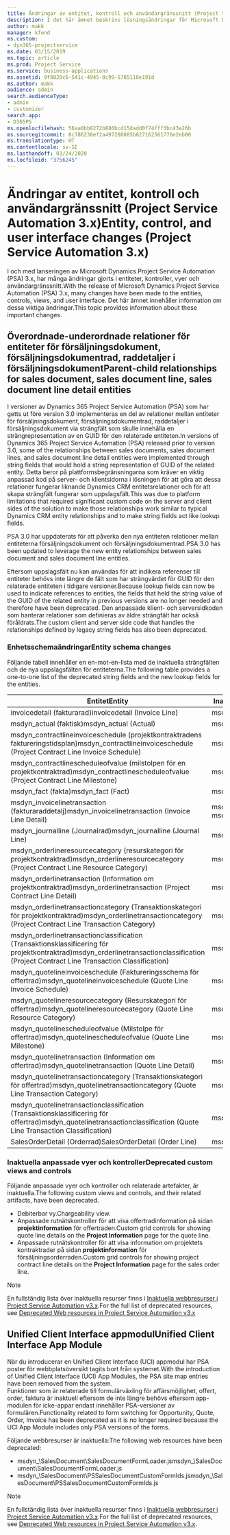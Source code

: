 ```yaml
---
title: Ändringar av entitet, kontroll och användargränssnitt (Project Service Automation 3.x)
description: I det här ämnet beskrivs lösningsändringar för Microsoft Dynamics Project Service Automation 3.x.
author: makk
manager: kfend
ms.custom:
- dyn365-projectservice
ms.date: 03/15/2019
ms.topic: article
ms.prod: Project Service
ms.service: business-applications
ms.assetid: 9f8828c6-541c-4945-8c99-5785118e191d
ms.author: makk
audience: admin
search.audienceType:
- admin
- customizer
search.app:
- D365PS
ms.openlocfilehash: 56aa0bb8272b886bcd15dadd0f74fff3bc43e26b
ms.sourcegitcommit: 8c786230ef2a497280885b827162561776e2eb00
ms.translationtype: HT
ms.contentlocale: sv-SE
ms.lasthandoff: 03/24/2020
ms.locfileid: "3756245"
---
```

# <a name="entity-control-and-user-interface-changes-project-service-automation-3x"></a><span data-ttu-id="c303d-103">Ändringar av entitet, kontroll och användargränssnitt (Project Service Automation 3.x)</span><span class="sxs-lookup"><span data-stu-id="c303d-103">Entity, control, and user interface changes (Project Service Automation 3.x)</span></span>
<span data-ttu-id="c303d-104">I och med lanseringen av Microsoft Dynamics Project Service Automation (PSA) 3.x, har många ändringar gjorts i entiteter, kontroller, vyer och användargränssnitt.</span><span class="sxs-lookup"><span data-stu-id="c303d-104">With the release of Microsoft Dynamics Project Service Automation (PSA) 3.x, many changes have been made to the entities, controls, views, and user interface.</span></span> <span data-ttu-id="c303d-105">Det här ämnet innehåller information om dessa viktiga ändringar.</span><span class="sxs-lookup"><span data-stu-id="c303d-105">This topic provides information about these important changes.</span></span>

## <a name="parent-child-relationships-for-sales-document-sales-document-line-sales-document-line-detail-entities"></a><span data-ttu-id="c303d-106">Överordnade-underordnade relationer för entiteter för försäljningsdokument, försäljningsdokumentrad, raddetaljer i försäljningsdokument</span><span class="sxs-lookup"><span data-stu-id="c303d-106">Parent-child relationships for sales document, sales document line, sales document line detail entities</span></span>
<span data-ttu-id="c303d-107">I versioner av Dynamics 365 Project Service Automation (PSA) som har getts ut före version 3.0 implementeras en del av relationer mellan entiteter för försäljningsdokument, försäljningsdokumentrad, raddetaljer i försäljningsdokument via strängfält som skulle innehålla en strängrepresentation av en GUID för den relaterade entiteten.</span><span class="sxs-lookup"><span data-stu-id="c303d-107">In versions of Dynamics 365 Project Service Automation (PSA) released prior to version 3.0, some of the relationships between sales documents, sales document lines, and sales document line detail entities were implemented through string fields that would hold a string representation of GUID of the related entity.</span></span> <span data-ttu-id="c303d-108">Detta beror på plattformsbegränsningarna som kräver en viktig anpassad kod på server- och klientsidorna i lösningen för att göra att dessa relationer fungerar liknande Dynamics CRM entitetsrelationer och för att skapa strängfält fungerar som uppslagsfält.</span><span class="sxs-lookup"><span data-stu-id="c303d-108">This was due to platform limitations that required significant custom code on the server and client sides of the solution to make those relationships work similar to typical Dynamics CRM entity relationships and to make string fields act like lookup fields.</span></span>

<span data-ttu-id="c303d-109">PSA 3.0 har uppdaterats för att påverka den nya entiteten relationer mellan entiteterna försäljningsdokument och försäljningsdokumentrad.</span><span class="sxs-lookup"><span data-stu-id="c303d-109">PSA 3.0 has been updated to leverage the new entity relationships between sales document and sales document line entities.</span></span>

<span data-ttu-id="c303d-110">Eftersom uppslagsfält nu kan användas för att indikera referenser till entiteter behövs inte längre de fält som har strängvärdet för GUID för den relaterade entiteten i tidigare versioner.</span><span class="sxs-lookup"><span data-stu-id="c303d-110">Because lookup fields can now be used to indicate references to entities, the fields that held the string value of the GUID of the related entity in previous versions are no longer needed and therefore have been deprecated.</span></span> <span data-ttu-id="c303d-111">Den anpassade klient- och serversidkoden som hanterar relationer som definieras av äldre strängfält har också föråldrats.</span><span class="sxs-lookup"><span data-stu-id="c303d-111">The custom client and server side code that handles the relationships defined by legacy string fields has also been deprecated.</span></span>

### <a name="entity-schema-changes"></a><span data-ttu-id="c303d-112">Enhetsschemaändringar</span><span class="sxs-lookup"><span data-stu-id="c303d-112">Entity schema changes</span></span>
<span data-ttu-id="c303d-113">Följande tabell innehåller en en-mot-en-lista med de inaktuella strängfälten och de nya uppslagsfälten för entiteterna.</span><span class="sxs-lookup"><span data-stu-id="c303d-113">The following table provides a one-to-one list of the deprecated string fields and the new lookup fields for the entities.</span></span> 

 <span data-ttu-id="c303d-114">Entitet</span><span class="sxs-lookup"><span data-stu-id="c303d-114">Entity</span></span> |   <span data-ttu-id="c303d-115">Inaktuellt fält (sträng)</span><span class="sxs-lookup"><span data-stu-id="c303d-115">Deprecated field (String)</span></span> | <span data-ttu-id="c303d-116">Nytt fält (uppslag)</span><span class="sxs-lookup"><span data-stu-id="c303d-116">New field (Lookup)</span></span>
--- | --- | ---
<span data-ttu-id="c303d-117">invoicedetail (fakturarad)</span><span class="sxs-lookup"><span data-stu-id="c303d-117">invoicedetail (Invoice Line)</span></span> |  <span data-ttu-id="c303d-118">msdyn_contractline</span><span class="sxs-lookup"><span data-stu-id="c303d-118">msdyn_contractline</span></span> |    <span data-ttu-id="c303d-119">msdyn_contractlineid</span><span class="sxs-lookup"><span data-stu-id="c303d-119">msdyn_contractlineid</span></span>
<span data-ttu-id="c303d-120">msdyn_actual (faktisk)</span><span class="sxs-lookup"><span data-stu-id="c303d-120">msdyn_actual (Actual)</span></span> | <span data-ttu-id="c303d-121">msdyn_salescontractline</span><span class="sxs-lookup"><span data-stu-id="c303d-121">msdyn_salescontractline</span></span> |   <span data-ttu-id="c303d-122">msdyn_salescontractlineid</span><span class="sxs-lookup"><span data-stu-id="c303d-122">msdyn_salescontractlineid</span></span>
<span data-ttu-id="c303d-123">msdyn_contractlineinvoiceschedule (projektkontraktradens faktureringstidsplan)</span><span class="sxs-lookup"><span data-stu-id="c303d-123">msdyn_contractlineinvoiceschedule (Project Contract Line Invoice Schedule)</span></span> |    <span data-ttu-id="c303d-124">msdyn_contractline</span><span class="sxs-lookup"><span data-stu-id="c303d-124">msdyn_contractline</span></span> |    <span data-ttu-id="c303d-125">msdyn_contractlineid</span><span class="sxs-lookup"><span data-stu-id="c303d-125">msdyn_contractlineid</span></span>
<span data-ttu-id="c303d-126">msdyn_contractlinescheduleofvalue (milstolpen för en projektkontraktrad)</span><span class="sxs-lookup"><span data-stu-id="c303d-126">msdyn_contractlinescheduleofvalue (Project Contract Line Milestone)</span></span> |   <span data-ttu-id="c303d-127">msdyn_contractline</span><span class="sxs-lookup"><span data-stu-id="c303d-127">msdyn_contractline</span></span> |    <span data-ttu-id="c303d-128">msdyn_contractlineid</span><span class="sxs-lookup"><span data-stu-id="c303d-128">msdyn_contractlineid</span></span>
<span data-ttu-id="c303d-129">msdyn_fact (fakta)</span><span class="sxs-lookup"><span data-stu-id="c303d-129">msdyn_fact (Fact)</span></span> | <span data-ttu-id="c303d-130">msdyn_salescontractline</span><span class="sxs-lookup"><span data-stu-id="c303d-130">msdyn_salescontractline</span></span> |   <span data-ttu-id="c303d-131">msdyn_salescontractlineid</span><span class="sxs-lookup"><span data-stu-id="c303d-131">msdyn_salescontractlineid</span></span>
<span data-ttu-id="c303d-132">msdyn_invoicelinetransaction (fakturaraddetalj)</span><span class="sxs-lookup"><span data-stu-id="c303d-132">msdyn_invoicelinetransaction (Invoice Line Detail)</span></span> | <span data-ttu-id="c303d-133">msdyn_invoiceline</span><span class="sxs-lookup"><span data-stu-id="c303d-133">msdyn_invoiceline</span></span> <br> <span data-ttu-id="c303d-134">msdyn_salescontractline</span><span class="sxs-lookup"><span data-stu-id="c303d-134">msdyn_salescontractline</span></span> | <span data-ttu-id="c303d-135">msdyn_invoicelineid</span><span class="sxs-lookup"><span data-stu-id="c303d-135">msdyn_invoicelineid</span></span> <br> <span data-ttu-id="c303d-136">msdyn_salescontractlineid</span><span class="sxs-lookup"><span data-stu-id="c303d-136">msdyn_salescontractlineid</span></span>
<span data-ttu-id="c303d-137">msdyn_journalline (Journalrad)</span><span class="sxs-lookup"><span data-stu-id="c303d-137">msdyn_journalline (Journal Line)</span></span> |  <span data-ttu-id="c303d-138">msdyn_salescontractline</span><span class="sxs-lookup"><span data-stu-id="c303d-138">msdyn_salescontractline</span></span> |   <span data-ttu-id="c303d-139">msdyn_salescontractlineid</span><span class="sxs-lookup"><span data-stu-id="c303d-139">msdyn_salescontractlineid</span></span>
<span data-ttu-id="c303d-140">msdyn_orderlineresourcecategory (resurskategori för projektkontraktrad)</span><span class="sxs-lookup"><span data-stu-id="c303d-140">msdyn_orderlineresourcecategory (Project Contract Line Resource Category)</span></span> | <span data-ttu-id="c303d-141">msdyn_salescontractline</span><span class="sxs-lookup"><span data-stu-id="c303d-141">msdyn_salescontractline</span></span> |   <span data-ttu-id="c303d-142">msdyn_contractlineid</span><span class="sxs-lookup"><span data-stu-id="c303d-142">msdyn_contractlineid</span></span>
<span data-ttu-id="c303d-143">msdyn_orderlinetransaction (Information om projektkontraktrad)</span><span class="sxs-lookup"><span data-stu-id="c303d-143">msdyn_orderlinetransaction (Project Contract Line Detail)</span></span> | <span data-ttu-id="c303d-144">msdyn_salescontractline</span><span class="sxs-lookup"><span data-stu-id="c303d-144">msdyn_salescontractline</span></span> |   <span data-ttu-id="c303d-145">msdyn_salescontractlineid</span><span class="sxs-lookup"><span data-stu-id="c303d-145">msdyn_salescontractlineid</span></span>
<span data-ttu-id="c303d-146">msdyn_orderlinetransactioncategory (Transaktionskategori för projektkontraktrad)</span><span class="sxs-lookup"><span data-stu-id="c303d-146">msdyn_orderlinetransactioncategory (Project Contract Line Transaction Category)</span></span> |   <span data-ttu-id="c303d-147">msdyn_contractline</span><span class="sxs-lookup"><span data-stu-id="c303d-147">msdyn_contractline</span></span> |    <span data-ttu-id="c303d-148">msdyn_contractlineid</span><span class="sxs-lookup"><span data-stu-id="c303d-148">msdyn_contractlineid</span></span>
<span data-ttu-id="c303d-149">msdyn_orderlinetransactionclassification (Transaktionsklassificering för projektkontraktrad)</span><span class="sxs-lookup"><span data-stu-id="c303d-149">msdyn_orderlinetransactionclassification (Project Contract Line Transaction Classification)</span></span> |   <span data-ttu-id="c303d-150">msdyn_contractline</span><span class="sxs-lookup"><span data-stu-id="c303d-150">msdyn_contractline</span></span> |    <span data-ttu-id="c303d-151">msdyn_contractlineid</span><span class="sxs-lookup"><span data-stu-id="c303d-151">msdyn_contractlineid</span></span>
<span data-ttu-id="c303d-152">msdyn_quotelineinvoiceschedule (Faktureringsschema för offertrad)</span><span class="sxs-lookup"><span data-stu-id="c303d-152">msdyn_quotelineinvoiceschedule (Quote Line Invoice Schedule)</span></span> |  <span data-ttu-id="c303d-153">msdyn_quoteline</span><span class="sxs-lookup"><span data-stu-id="c303d-153">msdyn_quoteline</span></span> |   <span data-ttu-id="c303d-154">msdyn_quotelineid</span><span class="sxs-lookup"><span data-stu-id="c303d-154">msdyn_quotelineid</span></span>
<span data-ttu-id="c303d-155">msdyn_quotelineresourcecategory (Resurskategori för offertrad)</span><span class="sxs-lookup"><span data-stu-id="c303d-155">msdyn_quotelineresourcecategory (Quote Line Resource Category)</span></span> |    <span data-ttu-id="c303d-156">msdyn_quoteline</span><span class="sxs-lookup"><span data-stu-id="c303d-156">msdyn_quoteline</span></span> |   <span data-ttu-id="c303d-157">msdyn_quotelineid</span><span class="sxs-lookup"><span data-stu-id="c303d-157">msdyn_quotelineid</span></span>
<span data-ttu-id="c303d-158">msdyn_quotelinescheduleofvalue (Milstolpe för offertrad)</span><span class="sxs-lookup"><span data-stu-id="c303d-158">msdyn_quotelinescheduleofvalue (Quote Line Milestone)</span></span> | <span data-ttu-id="c303d-159">msdyn_quoteline</span><span class="sxs-lookup"><span data-stu-id="c303d-159">msdyn_quoteline</span></span> |   <span data-ttu-id="c303d-160">msdyn_quotelineid</span><span class="sxs-lookup"><span data-stu-id="c303d-160">msdyn_quotelineid</span></span>
<span data-ttu-id="c303d-161">msdyn_quotelinetransaction (Information om offertrad)</span><span class="sxs-lookup"><span data-stu-id="c303d-161">msdyn_quotelinetransaction (Quote Line Detail)</span></span> |    <span data-ttu-id="c303d-162">msdyn_quoteline</span><span class="sxs-lookup"><span data-stu-id="c303d-162">msdyn_quoteline</span></span> |   <span data-ttu-id="c303d-163">msdyn_quotelineid</span><span class="sxs-lookup"><span data-stu-id="c303d-163">msdyn_quotelineid</span></span>
<span data-ttu-id="c303d-164">msdyn_quotelinetransactioncategory (Transaktionskategori för offertrad)</span><span class="sxs-lookup"><span data-stu-id="c303d-164">msdyn_quotelinetransactioncategory (Quote Line Transaction Category)</span></span> |  <span data-ttu-id="c303d-165">msdyn_quoteline</span><span class="sxs-lookup"><span data-stu-id="c303d-165">msdyn_quoteline</span></span> |   <span data-ttu-id="c303d-166">msdyn_quotelineid</span><span class="sxs-lookup"><span data-stu-id="c303d-166">msdyn_quotelineid</span></span>
<span data-ttu-id="c303d-167">msdyn_quotelinetransactionclassification (Transaktionsklassificering för offertrad)</span><span class="sxs-lookup"><span data-stu-id="c303d-167">msdyn_quotelinetransactionclassification (Quote Line Transaction Classification)</span></span> |  <span data-ttu-id="c303d-168">msdyn_quoteline</span><span class="sxs-lookup"><span data-stu-id="c303d-168">msdyn_quoteline</span></span> |   <span data-ttu-id="c303d-169">msdyn_quotelineid</span><span class="sxs-lookup"><span data-stu-id="c303d-169">msdyn_quotelineid</span></span>
<span data-ttu-id="c303d-170">SalesOrderDetail (Orderrad)</span><span class="sxs-lookup"><span data-stu-id="c303d-170">SalesOrderDetail (Order Line)</span></span> | <span data-ttu-id="c303d-171">msdyn_quotelineid</span><span class="sxs-lookup"><span data-stu-id="c303d-171">msdyn_quotelineid</span></span> | <span data-ttu-id="c303d-172">msdyn_quoteline</span><span class="sxs-lookup"><span data-stu-id="c303d-172">msdyn_quoteline</span></span> 

### <a name="deprecated-custom-views-and-controls"></a><span data-ttu-id="c303d-173">Inaktuella anpassade vyer och kontroller</span><span class="sxs-lookup"><span data-stu-id="c303d-173">Deprecated custom views and controls</span></span>
<span data-ttu-id="c303d-174">Följande anpassade vyer och kontroller och relaterade artefakter, är inaktuella.</span><span class="sxs-lookup"><span data-stu-id="c303d-174">The following custom views and controls, and their related artifacts, have been deprecated.</span></span>

- <span data-ttu-id="c303d-175">Debiterbar vy.</span><span class="sxs-lookup"><span data-stu-id="c303d-175">Chargeability view.</span></span>
- <span data-ttu-id="c303d-176">Anpassade rutnätskontroller för att visa offertradinformation på sidan **projektinformation** för offertraden.</span><span class="sxs-lookup"><span data-stu-id="c303d-176">Custom grid controls for showing quote line details on the **Project Information** page for the quote line.</span></span>
- <span data-ttu-id="c303d-177">Anpassade rutnätskontroller för att visa information om projektets kontraktrader på sidan **projektinformation** för försäljningsorderraden.</span><span class="sxs-lookup"><span data-stu-id="c303d-177">Custom grid controls for showing project contract line details on the **Project Information** page for the sales order line.</span></span>

> [!NOTE]
> <span data-ttu-id="c303d-178">En fullständig lista över inaktuella resurser finns i [Inaktuella webbresurser i Project Service Automation v3.x](../developer-guides/web-resources-deprecated-v3.x.md).</span><span class="sxs-lookup"><span data-stu-id="c303d-178">For the full list of deprecated resources, see [Deprecated Web resources in Project Service Automation v3.x](../developer-guides/web-resources-deprecated-v3.x.md)</span></span>

## <a name="unified-client-interface-app-module"></a><span data-ttu-id="c303d-179">Unified Client Interface appmodul</span><span class="sxs-lookup"><span data-stu-id="c303d-179">Unified Client Interface App Module</span></span>
<span data-ttu-id="c303d-180">När du introducerar en Unified Client Interface (UCI) appmodul har PSA poster för webbplatsöversikt tagits bort från systemet.</span><span class="sxs-lookup"><span data-stu-id="c303d-180">With the introduction of Unified Client Interface (UCI) App Modules, the PSA site map entries have been removed from the system.</span></span>  
<span data-ttu-id="c303d-181">Funktioner som är relaterade till formulärväxling för affärsmöjlighet, offert, order, faktura är inaktuell eftersom de inte längre behövs eftersom app-modulen för icke-appar endast innehåller PSA-versioner av formulären.</span><span class="sxs-lookup"><span data-stu-id="c303d-181">Functionality related to form switching for Opportunity, Quote, Order, Invoice has been deprecated as it is no longer required because the UCI App Module includes only PSA versions of the forms.</span></span>  

<span data-ttu-id="c303d-182">Följande webbresurser är inaktuella:</span><span class="sxs-lookup"><span data-stu-id="c303d-182">The following web resources have been deprecated:</span></span>

- <span data-ttu-id="c303d-183">msdyn_\SalesDocument\SalesDocumentFormLoader.js</span><span class="sxs-lookup"><span data-stu-id="c303d-183">msdyn_\SalesDocument\SalesDocumentFormLoader.js</span></span>
- <span data-ttu-id="c303d-184">msdyn_\SalesDocument\PSSalesDocumentCustomFormIds.js</span><span class="sxs-lookup"><span data-stu-id="c303d-184">msdyn_\SalesDocument\PSSalesDocumentCustomFormIds.js</span></span>

> [!NOTE]
> <span data-ttu-id="c303d-185">En fullständig lista över inaktuella resurser finns i [Inaktuella webbresurser i Project Service Automation v3.x](../developer-guides/web-resources-deprecated-v3.x.md).</span><span class="sxs-lookup"><span data-stu-id="c303d-185">For the full list of deprecated resources, see [Deprecated Web resources in Project Service Automation v3.x](../developer-guides/web-resources-deprecated-v3.x.md).</span></span>


